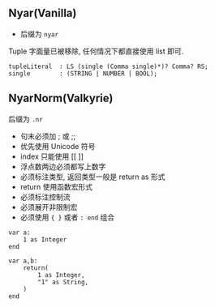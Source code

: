





## Nyar(Vanilla)

- 后缀为 `nyar`


Tuple 字面量已被移除, 任何情况下都直接使用 list 即可.

```antlr
tupleLiteral  : LS (single (Comma single)*)? Comma? RS;
single        : (STRING | NUMBER | BOOL);
```






## NyarNorm(Valkyrie)

后缀为 `.nr`

- 句末必须加 ; 或 ;;
- 优先使用 Unicode 符号
- index 只能使用 [[ ]]
- 浮点数两边必须都写上数字
- 必须标注类型, 返回类型一般是 return as 形式
- return 使用函数宏形式
- 必须标注控制流
- 必须展开非限制宏
- 必须使用 `{ }` 或者 `: end` 组合

```
var a:
	1 as Integer
end
```

```
var a,b:
	return(
		1 as Integer,
		"1" as String,
	)
end
```
